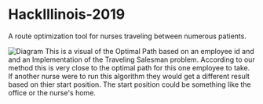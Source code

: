 # HackIllinois-2019
A route optimization tool for nurses traveling between numerous patients.


![Diagram](https://github.com/vishnuchakr/HackIllinois-2019/blob/master/Simulator%20Screen%20Shot%20-%20iPad%20Pro%20(12.9-inch)%20(2nd%20generation)%20-%202019-02-24%20at%2001.34.37.png)
This is a visual of the Optimal Path based on an employee id and and an Implementation of the Traveling Salesman problem. According to our method this is very close to the optimal path for this one employee to take. If another nurse were to run this algorithm they would get a different result based on thier start position. The start position could be something like the office or the nurse's home. 
